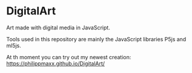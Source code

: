 # DigitalArt
Art made with digital media in JavaScript.

Tools used in this repository are mainly the JavaScript libraries P5js and ml5js.

At th moment you can try out my newest creation: https://philippmaxx.github.io/DigitalArt/
